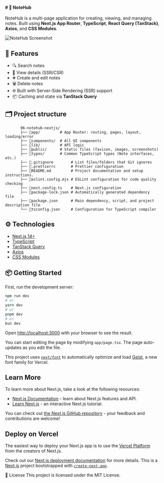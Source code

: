 #### # 📝 NoteHub

NoteHub is a multi-page application for creating, viewing, and managing notes. Built using **Next.js App Router**, **TypeScript**, **React Query (TanStack)**, **Axios**, and **CSS Modules**.

![NoteHub Screenshot](https://github.com/Ded-Goit/06-notehub-nextjs/blob/main/public/note_hub.png)

## 🚀 Features

- 🔍 Search notes
- 🧠 View details (SSR/CSR)
- ➕ Create and edit notes
- 🗑️ Delete notes
- 🌐 Built with Server-Side Rendering (SSR) support
- 📦 Caching and state via **TanStack Query**

## 🗂 Project structure
           06-notehub-nextjs/
           ├── 📁app/         # App Router: routing, pages, layout, loading/error
           ├── 📁components/  # All UI components
           ├── 📁lib/         # API logic
           ├── 📁public/      # Static files (favicon, images, screenshots)
           ├── 📁types/       # Common TypeScript types (Note interfaces, etc.)
           ├── 📄.gitignore        # List files/folders that Git ignores
           ├── 📄.prettierrс       # Prettier configuration  
           ├── 📄README.md         # Project documentation and setup instructions.
           ├── 📄eslint.config.mjs # ESLint configuration for code quality checking
           ├── 📄next.config.ts    # Next.js configuration
           ├── 📄package-lock.json # Automatically generated dependency file
           ├── 📄package.json      # Main dependency, script, and project description file
           └── 📄tsconfig.json     # Configuration for TypeScript compiler


## ⚙️ Technologies

- [Next.js 14+](https://nextjs.org/)
- [TypeScript](https://www.typescriptlang.org/)
- [TanStack Query](https://tanstack.com/query/latest)
- [Axios](https://axios-http.com/)
- [CSS Modules](https://github.com/css-modules/css-modules)

## 📦 Getting Started

First, run the development server:

```bash
npm run dev
# or
yarn dev
# or
pnpm dev
# or
bun dev
```

Open [http://localhost:3000](http://localhost:3000) with your browser to see the result.

You can start editing the page by modifying `app/page.tsx`. The page auto-updates as you edit the file.

This project uses [`next/font`](https://nextjs.org/docs/app/building-your-application/optimizing/fonts) to automatically optimize and load [Geist](https://vercel.com/font), a new font family for Vercel.

## Learn More

To learn more about Next.js, take a look at the following resources:

- [Next.js Documentation](https://nextjs.org/docs) - learn about Next.js features and API.
- [Learn Next.js](https://nextjs.org/learn) - an interactive Next.js tutorial.

You can check out [the Next.js GitHub repository](https://github.com/vercel/next.js) - your feedback and contributions are welcome!

## Deploy on Vercel

The easiest way to deploy your Next.js app is to use the [Vercel Platform](https://vercel.com/new?utm_medium=default-template&filter=next.js&utm_source=create-next-app&utm_campaign=create-next-app-readme) from the creators of Next.js.

Check out our [Next.js deployment documentation](https://nextjs.org/docs/app/building-your-application/deploying) for more details.
This is a [Next.js](https://nextjs.org) project bootstrapped with [`create-next-app`](https://nextjs.org/docs/app/api-reference/cli/create-next-app).

📄 License
This project is licensed under the MIT License.